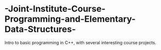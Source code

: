 # -Joint-Institute-Course-Programming-and-Elementary-Data-Structures-
Intro to basic programming in C++, with several interesting course projects.

